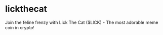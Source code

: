 # lickthecat
Join the feline frenzy with Lick The Cat ($LICK) - The most adorable meme coin in crypto!
